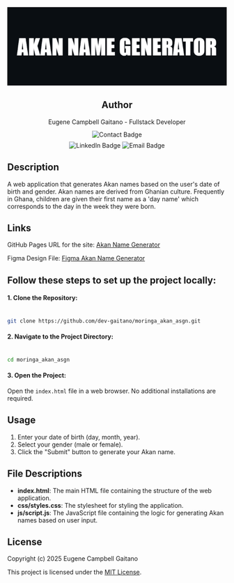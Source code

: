 <div align="center">
    <img src="./media/images/akan_name_gen_banner.png" alt="banner_img">
</div>
<div align="center">
    <h2>Author</h2>
</div>
<div align="center">
  Eugene Campbell Gaitano - Fullstack Developer
</div>
<div align="center" style="margin-top: 12px;">
    <img alt="Contact Badge" src="https://img.shields.io/badge/Contanct_me_through-grey">
</div>
<div align="center" style="margin-top: 8px;">
    <img alt="LinkedIn Badge" src="https://img.shields.io/badge/LinkedIn-blue">
    <img alt="Email Badge" src="https://img.shields.io/badge/Email-red">
</div>

## Description

A web application that generates Akan names based on the user's date of birth and gender. Akan names are derived from Ghanian culture. Frequently in
Ghana, children are given their first name as a 'day name' which
corresponds to the day in the week they were born.

## Links

GitHub Pages URL for the site: [Akan Name Generator](https://www.example.com)

Figma Design File: [Figma Akan Name Generator](https://www.figma.com/design/WsYFagd4IREmxIUhyCYCtn/akan_nam_gen?node-id=0-1&t=T2Mvcy5VRRkSJf50-1)

## Follow these steps to set up the project locally:

#### 1. Clone the Repository:

```bash

git clone https://github.com/dev-gaitano/moringa_akan_asgn.git
```

#### 2. Navigate to the Project Directory:

```bash

cd moringa_akan_asgn
```

#### 3. Open the Project:

Open the `index.html` file in a web browser. No additional installations are required.

## Usage

1. Enter your date of birth (day, month, year).
2. Select your gender (male or female).
3. Click the "Submit" button to generate your Akan name.

## File Descriptions

- **index.html**: The main HTML file containing the structure of the web application.
- **css/styles.css**: The stylesheet for styling the application.
- **js/script.js**: The JavaScript file containing the logic for generating Akan names based on user input.

## License

Copyright (c) 2025 Eugene Campbell Gaitano

This project is licensed under the [MIT License](./LICENSE.md).
